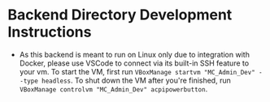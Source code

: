 # Backend Directory Development Instructions

- As this backend is meant to run on Linux only due to integration with Docker, please use VSCode to connect via its built-in SSH feature to your vm. To start the VM, first run `VBoxManage startvm "MC_Admin_Dev" --type headless`. To shut down the VM after you're finished, run `VBoxManage controlvm "MC_Admin_Dev" acpipowerbutton`.